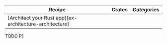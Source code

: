 | Recipe | Crates | Categories |
|--------|--------|------------|
| [Architect your Rust app][ex-architecture-architecture] |  |  |

<div class="hidden">
TODO P1
</div>
